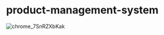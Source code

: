 # product-management-system
![chrome_7SnRZXbKak](https://github.com/user-attachments/assets/356bb775-5146-4ca4-907b-9e549c32c49d)
